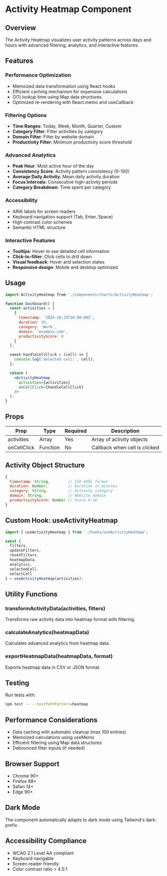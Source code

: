 # Activity Heatmap Component

## Overview
The Activity Heatmap visualizes user activity patterns across days and hours with advanced filtering, analytics, and interactive features.

## Features

### Performance Optimization
- Memoized data transformation using React hooks
- Efficient caching mechanism for expensive calculations
- O(1) lookup time using Map data structures
- Optimized re-rendering with React.memo and useCallback

### Filtering Options
- **Time Ranges**: Today, Week, Month, Quarter, Custom
- **Category Filter**: Filter activities by category
- **Domain Filter**: Filter by website domain
- **Productivity Filter**: Minimum productivity score threshold

### Advanced Analytics
- **Peak Hour**: Most active hour of the day
- **Consistency Score**: Activity pattern consistency (0-100)
- **Average Daily Activity**: Mean daily activity duration
- **Focus Intervals**: Consecutive high-activity periods
- **Category Breakdown**: Time spent per category

### Accessibility
- ARIA labels for screen readers
- Keyboard navigation support (Tab, Enter, Space)
- High contrast color schemes
- Semantic HTML structure

### Interactive Features
- **Tooltips**: Hover to see detailed cell information
- **Click-to-filter**: Click cells to drill down
- **Visual feedback**: Hover and selection states
- **Responsive design**: Mobile and desktop optimized

## Usage

```jsx
import ActivityHeatmap from './components/charts/ActivityHeatmap';

function Dashboard() {
  const activities = [
    {
      timestamp: '2025-10-23T10:00:00Z',
      duration: 30,
      category: 'Work',
      domain: 'example.com',
      productivityScore: 8
    }
  ];

  const handleCellClick = (cell) => {
    console.log('Selected cell:', cell);
  };

  return (
    <ActivityHeatmap 
      activities={activities}
      onCellClick={handleCellClick}
    />
  );
}
```

## Props

| Prop | Type | Required | Description |
|------|------|----------|-------------|
| activities | Array | Yes | Array of activity objects |
| onCellClick | Function | No | Callback when cell is clicked |

## Activity Object Structure

```javascript
{
  timestamp: String,        // ISO 8601 format
  duration: Number,         // Duration in minutes
  category: String,         // Activity category
  domain: String,           // Website domain
  productivityScore: Number // Score 0-10
}
```

## Custom Hook: useActivityHeatmap

```jsx
import { useActivityHeatmap } from './hooks/useActivityHeatmap';

const {
  filters,
  updateFilters,
  resetFilters,
  heatmapData,
  analytics,
  selectedCell,
  selectCell
} = useActivityHeatmap(activities);
```

## Utility Functions

### transformActivityData(activities, filters)
Transforms raw activity data into heatmap format with filtering.

### calculateAnalytics(heatmapData)
Calculates advanced analytics from heatmap data.

### exportHeatmapData(heatmapData, format)
Exports heatmap data in CSV or JSON format.

## Testing

Run tests with:
```bash
npm test -- --testPathPattern=heatmap
```

## Performance Considerations

- Data caching with automatic cleanup (max 100 entries)
- Memoized calculations using useMemo
- Efficient filtering using Map data structures
- Debounced filter inputs (if needed)

## Browser Support

- Chrome 90+
- Firefox 88+
- Safari 14+
- Edge 90+

## Dark Mode

The component automatically adapts to dark mode using Tailwind's dark: prefix.

## Accessibility Compliance

- WCAG 2.1 Level AA compliant
- Keyboard navigable
- Screen reader friendly
- Color contrast ratio > 4.5:1
